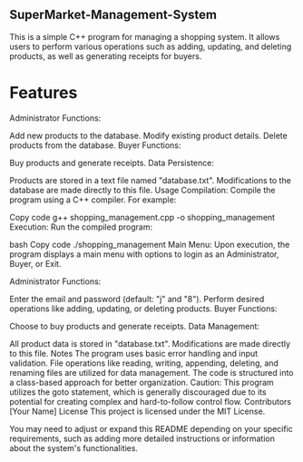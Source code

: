 ## SuperMarket-Management-System

This is a simple C++ program for managing a shopping system. It allows users to perform various operations such as adding, updating, and deleting products, as well as generating receipts for buyers.

# Features
Administrator Functions:

Add new products to the database.
Modify existing product details.
Delete products from the database.
Buyer Functions:

Buy products and generate receipts.
Data Persistence:

Products are stored in a text file named "database.txt".
Modifications to the database are made directly to this file.
Usage
Compilation: Compile the program using a C++ compiler. For example:

Copy code
g++ shopping_management.cpp -o shopping_management
Execution: Run the compiled program:

bash
Copy code
./shopping_management
Main Menu: Upon execution, the program displays a main menu with options to login as an Administrator, Buyer, or Exit.

Administrator Functions:

Enter the email and password (default: "j" and "8").
Perform desired operations like adding, updating, or deleting products.
Buyer Functions:

Choose to buy products and generate receipts.
Data Management:

All product data is stored in "database.txt".
Modifications are made directly to this file.
Notes
The program uses basic error handling and input validation.
File operations like reading, writing, appending, deleting, and renaming files are utilized for data management.
The code is structured into a class-based approach for better organization.
Caution: This program utilizes the goto statement, which is generally discouraged due to its potential for creating complex and hard-to-follow control flow.
Contributors
[Your Name]
License
This project is licensed under the MIT License.

You may need to adjust or expand this README depending on your specific requirements, such as adding more detailed instructions or information about the system's functionalities.






